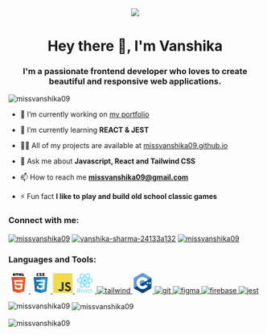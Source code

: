 <div id="header" align="center">
  <img src="https://media.giphy.com/media/M9gbBd9nbDrOTu1Mqx/giphy.gif" width="100"/>
</div>

<h1 align="center">Hey there 👋, I'm Vanshika</h1>
  
<h3 align="center">I'm a passionate frontend developer who loves to create beautiful and responsive web applications.</h3>

<p align="left"> <img src="https://komarev.com/ghpvc/?username=missvanshika09&label=Profile%20views&color=0e75b6&style=flat" alt="missvanshika09" /> </p>

- 🔭 I’m currently working on [my portfolio](https://missvanshika09.github.io/)

- 🌱 I’m currently learning **REACT & JEST**

- 👨‍💻 All of my projects are available at [missvanshika09.github.io](missvanshika09.github.io)

- 💬 Ask me about **Javascript, React and Tailwind CSS**

- 📫 How to reach me **missvanshika09@gmail.com**

- ⚡ Fun fact **I like to play and build old school classic games**

<h3 align="left">Connect with me:</h3>
<p align="left">
<a href="https://codepen.io/missvanshika09" target="blank"><img align="center" src="https://raw.githubusercontent.com/rahuldkjain/github-profile-readme-generator/master/src/images/icons/Social/codepen.svg" alt="missvanshika09" height="30" width="40" /></a>
<a href="https://linkedin.com/in/vanshika-sharma-24133a132" target="blank"><img align="center" src="https://raw.githubusercontent.com/rahuldkjain/github-profile-readme-generator/master/src/images/icons/Social/linked-in-alt.svg" alt="vanshika-sharma-24133a132" height="30" width="40" /></a>
<a href="https://codesandbox.com/missvanshika09" target="blank"><img align="center" src="https://raw.githubusercontent.com/rahuldkjain/github-profile-readme-generator/master/src/images/icons/Social/codesandbox.svg" alt="missvanshika09" height="30" width="40" /></a>
</p>

<h3 align="left">Languages and Tools:</h3>
<p align="left"> <a href="https://www.w3.org/html/" target="_blank" rel="noreferrer"> <img src="https://raw.githubusercontent.com/devicons/devicon/master/icons/html5/html5-original-wordmark.svg" alt="html5" width="40" height="40"/> </a>
  <a href="https://www.w3schools.com/css/" target="_blank" rel="noreferrer"> <img src="https://raw.githubusercontent.com/devicons/devicon/master/icons/css3/css3-original-wordmark.svg" alt="css3" width="40" height="40"/> </a>
  <a href="https://developer.mozilla.org/en-US/docs/Web/JavaScript" target="_blank" rel="noreferrer"> <img src="https://raw.githubusercontent.com/devicons/devicon/master/icons/javascript/javascript-original.svg" alt="javascript" width="40" height="40"/> </a> 
  <a href="https://reactjs.org/" target="_blank" rel="noreferrer"> <img src="https://raw.githubusercontent.com/devicons/devicon/master/icons/react/react-original-wordmark.svg" alt="react" width="40" height="40"/> </a>
  <a href="https://tailwindcss.com/" target="_blank" rel="noreferrer"> <img src="https://www.vectorlogo.zone/logos/tailwindcss/tailwindcss-icon.svg" alt="tailwind" width="40" height="40"/> </a>
  <a href="https://www.w3schools.com/cpp/" target="_blank" rel="noreferrer"> <img src="https://raw.githubusercontent.com/devicons/devicon/master/icons/cplusplus/cplusplus-original.svg" alt="cplusplus" width="40" height="40"/> </a> 
  <a href="https://git-scm.com/" target="_blank" rel="noreferrer"> <img src="https://www.vectorlogo.zone/logos/git-scm/git-scm-icon.svg" alt="git" width="40" height="40"/> </a>
  <a href="https://www.figma.com/" target="_blank" rel="noreferrer"> <img src="https://www.vectorlogo.zone/logos/figma/figma-icon.svg" alt="figma" width="40" height="40"/> </a>
  <a href="https://firebase.google.com/" target="_blank" rel="noreferrer"> <img src="https://www.vectorlogo.zone/logos/firebase/firebase-icon.svg" alt="firebase" width="40" height="40"/> </a>
  <a href="https://jestjs.io" target="_blank" rel="noreferrer"> <img src="https://www.vectorlogo.zone/logos/jestjsio/jestjsio-icon.svg" alt="jest" width="40" height="40"/> </a> 
</p>

<p><img align="left" src="https://github-readme-stats.vercel.app/api/top-langs?username=missvanshika09&show_icons=true&locale=en&layout=compact" alt="missvanshika09" /></p>

<p>&nbsp;<img align="center" src="https://github-readme-stats.vercel.app/api?username=missvanshika09&show_icons=true&locale=en" alt="missvanshika09" /></p>

<p><img align="center" src="https://github-readme-streak-stats.herokuapp.com/?user=missvanshika09&" alt="missvanshika09" /></p>
